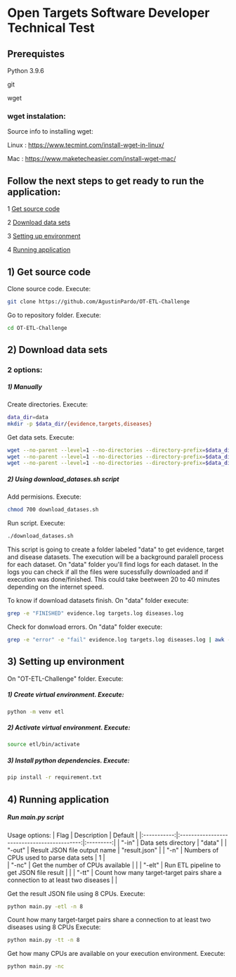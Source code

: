 # Open Targets Software Developer Technical Test

## Prerequistes
Python 3.9.6

git

wget

### wget instalation:
Source info to installing wget:

Linux : https://www.tecmint.com/install-wget-in-linux/

Mac : https://www.maketecheasier.com/install-wget-mac/

## Follow the next steps to get ready to run the application:
1 [Get source code](#1)

2 [Download data sets](#2)

3 [Setting up environment](#3)

4 [Running application](#4)

<a name="1"></a>
## 1) Get source code

Clone source code. Execute:
```bash
git clone https://github.com/AgustinPardo/OT-ETL-Challenge
```

Go to repository folder. Execute:
```bash
cd OT-ETL-Challenge
```
<a name="2"></a>
## 2) Download data sets

### 2 options:

##### 1) Manually
Create directories. Execute:
```bash
data_dir=data
mkdir -p $data_dir/{evidence,targets,diseases}
```

Get data sets. Execute:
```bash
wget --no-parent --level=1 --no-directories --directory-prefix=$data_dir/evidence --accept='*.json' -r ftp://ftp.ebi.ac.uk/pub/databases/opentargets/platform/21.11/output/etl/json/evidence/sourceId=eva/
wget --no-parent --level=1 --no-directories --directory-prefix=$data_dir/diseases --accept='*.json' -r ftp://ftp.ebi.ac.uk/pub/databases/opentargets/platform/21.11/output/etl/json/diseases/
wget --no-parent --level=1 --no-directories --directory-prefix=$data_dir/targets --accept='*.json' -r ftp://ftp.ebi.ac.uk/pub/databases/opentargets/platform/21.11/output/etl/json/targets/
```

##### 2) Using download_datases.sh script

Add permisions. Execute:
```bash
chmod 700 download_datases.sh
```

Run script. Execute:
```bash
./download_datases.sh
```

This script is going to create a folder labeled "data" to get evidence, target and disease datasets. The execution will be a background paralell process for each dataset. On "data" folder you'll find logs for each dataset. In the logs you can check if all the files were sucessfully downloaded and if execution was done/finished. This could take beetween 20 to 40 minutes depending on the internet speed.


To know if download datasets finish. On "data" folder execute:
```bash
grep -e "FINISHED" evidence.log targets.log diseases.log
```

Check for donwload errors. On "data" folder execute:
```bash
grep -e "error" -e "fail" evidence.log targets.log diseases.log | awk -F: '{print "Line "$1": "$2}'
```
<a name="3"></a>
## 3) Setting up environment

On "OT-ETL-Challenge" folder. Execute:

##### 1) Create virtual environment. Execute:
```bash
python -m venv etl
```

##### 2) Activate virtual environment. Execute:
```bash
source etl/bin/activate
```

##### 3) Install python dependencies. Execute:
```bash
pip install -r requirement.txt
```
<a name="4"></a>
## 4) Running application

##### Run main.py script

Usage options:
| Flag       | Description                                 | Default  |
|:-----------:|:-------------------------------------------:|:---------:|
| "-in"      | Data sets directory                          | "data" |
| "-out"     | Result JSON file output name                 | "result.json" |
| "-n"       | Numbers of CPUs used to parse data sets           | 1 |   
| "-nc"      | Get the number of CPUs available             |   |
| "-elt"     | Run ETL pipeline to get JSON file result     |   |
| "-tt"      | Count how many target-target pairs share a connection to at least two diseases |   |

Get the result JSON file using 8 CPUs. Execute:
```bash
python main.py -etl -n 8
```

Count how many target-target pairs share a connection to at least two diseases using 8 CPUs Execute:
```bash
python main.py -tt -n 8
```

Get how many CPUs are available on your execution environment. Execute:
```bash
python main.py -nc
```
